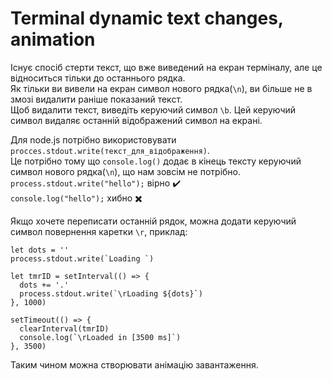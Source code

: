 # Terminal dynamic text changes, animation

Існує спосіб стерти текст, що вже виведений на екран терміналу, але це відноситься тільки до останнього рядка.  
Як тільки ви вивели на екран символ нового рядка(```\n```), ви більше не в змозі видалити раніше показаний текст.  
Щоб видалити текст, виведіть керуючий символ ```\b```. Цей керуючий символ видаляє останній відображений символ на екрані.  

Для node.js потрібно використовувати ```procces.stdout.write(текст_для_відображення)```.  
Це потрібно тому що ```console.log()``` додає в кінець тексту керуючий символ нового рядка(```\n```), що нам зовсім не потрібно.  
```process.stdout.write("hello");``` вірно :heavy_check_mark:   
```console.log("hello");``` хибно :heavy_multiplication_x:   


Якщо хочете переписати останній рядок, можна додати керуючий символ повернення каретки ```\r```, приклад:
```
let dots = ''
process.stdout.write(`Loading `)

let tmrID = setInterval(() => {
  dots += '.'
  process.stdout.write(`\rLoading ${dots}`)
}, 1000)

setTimeout(() => {
  clearInterval(tmrID)
  console.log(`\rLoaded in [3500 ms]`)
}, 3500)
```
Таким чином можна створювати анімацію завантаження.  
